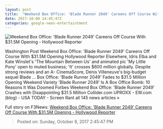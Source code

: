 ```yaml
---
layout: post
title:  "Weekend Box Office: 'Blade Runner 2049' Careens Off Course With $31.5M Opening - Hollywood Reporter"
date: 2017-10-08 14:45:47Z
categories: google-news-entertaintment
---
```


![Weekend Box Office: 'Blade Runner 2049' Careens Off Course With $31.5M Opening - Hollywood Reporter](http://cdn4.thr.com/sites/default/files/2017/09/ew-opener-h_2017.jpg)

Washington Post Weekend Box Office: 'Blade Runner 2049' Careens Off Course With $31.5M Opening Hollywood Reporter Elsewhere, Idris Elba and Kate Winslet's 'The Mountain Between Us' and animated pic 'My Little Pony' open to muted business; 'It' crosses $600 million globally. Despite strong reviews and an A- CinemaScore, Denis Villeneuve's big-budget sequel Blade ... Box Office: 'Blade Runner 2049' Fades to $31.5 Million Opening Weekend Variety 'Blade Runner 2049' Is A Box Office Bomb: 10 Reasons It Was Doomed Forbes Weekend Box Office: 'Blade Runner 2049' Crashes with Disappointing $31.5 Million Collider.com UPROXX - EW.com (blog) - USA TODAY - Screen Rant all 145 news articles »


Full story on F3News: [Weekend Box Office: 'Blade Runner 2049' Careens Off Course With $31.5M Opening - Hollywood Reporter](http://www.f3nws.com/n/CzQNXH)

> Posted on: Sunday, October 8, 2017 2:45:47 PM
